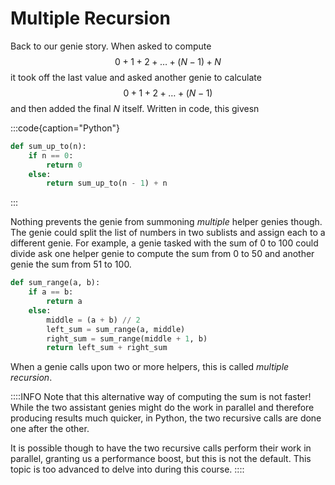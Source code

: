 # Multiple Recursion

Back to our genie story.
When asked to compute
$$
0 + 1 + 2 + \dots + (N-1) + N
$$
it took off the last value and asked another genie to calculate
$$
0 + 1 + 2 + \dots + (N-1)
$$
and then added the final $N$ itself.
Written in code, this givesn

:::code{caption="Python"}

```python
def sum_up_to(n):
    if n == 0:
        return 0
    else:
        return sum_up_to(n - 1) + n
```

:::

Nothing prevents the genie from summoning *multiple* helper genies though.
The genie could split the list of numbers in two sublists and assign each to a different genie.
For example, a genie tasked with the sum of 0 to 100 could divide ask one helper genie to compute the sum from 0 to 50 and another genie the sum from 51 to 100.

```python
def sum_range(a, b):
    if a == b:
        return a
    else:
        middle = (a + b) // 2
        left_sum = sum_range(a, middle)
        right_sum = sum_range(middle + 1, b)
        return left_sum + right_sum
```

When a genie calls upon two or more helpers, this is called *multiple recursion*.

::::INFO
Note that this alternative way of computing the sum is not faster!
While the two assistant genies might do the work in parallel and therefore producing results much quicker, in Python, the two recursive calls are done one after the other.

It is possible though to have the two recursive calls perform their work in parallel, granting us a performance boost, but this is not the default.
This topic is too advanced to delve into during this course.
::::
